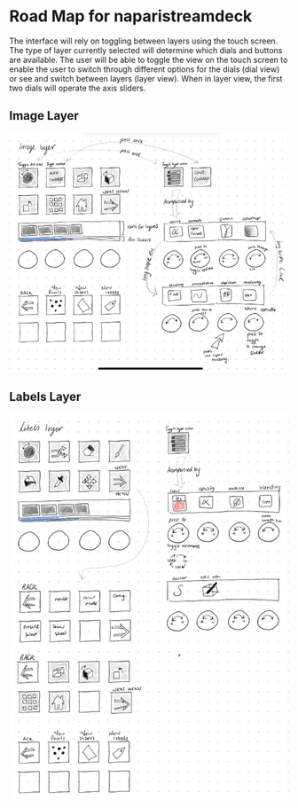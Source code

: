 # Road Map for naparistreamdeck

The interface will rely on toggling between layers using the touch screen. The type of layer currently selected will determine which dials and buttons are available. The user will be able to toggle the view on the touch screen to enable the user to switch through different options for the dials (dial view) or see and switch between layers (layer view). When in layer view, the first two dials will operate the axis sliders.  

## Image Layer

![Draft showing current ideas for buttons, slider, and screen for image layer.](https://github.com/AbigailMcGovern/naparistreamdeck/blob/main/roadmap_media/image_layer_draft.png)


## Labels Layer

![Draft showing current ideas for buttons, slider, and screen for labels layer.](https://github.com/AbigailMcGovern/naparistreamdeck/blob/main/roadmap_media/labels_layer_draft.png)